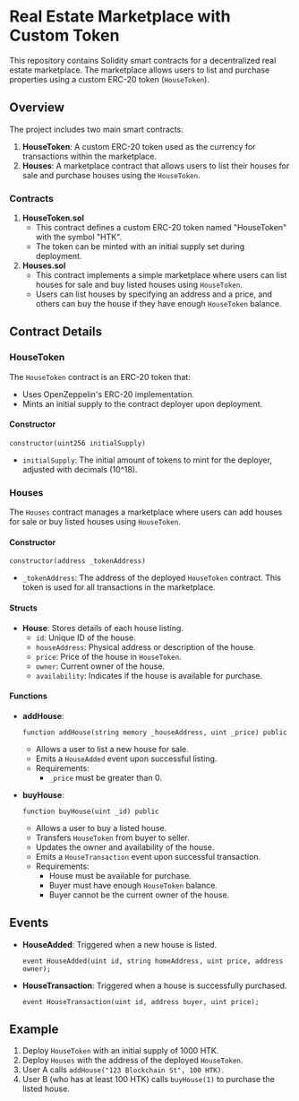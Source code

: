 # Real Estate Marketplace with Custom Token

This repository contains Solidity smart contracts for a decentralized real estate marketplace. The marketplace allows users to list and purchase properties using a custom ERC-20 token (`HouseToken`).

## Overview

The project includes two main smart contracts:

1. **HouseToken**: A custom ERC-20 token used as the currency for transactions within the marketplace.
2. **Houses**: A marketplace contract that allows users to list their houses for sale and purchase houses using the `HouseToken`.

### Contracts

1. **HouseToken.sol**
   - This contract defines a custom ERC-20 token named "HouseToken" with the symbol "HTK".
   - The token can be minted with an initial supply set during deployment.
2. **Houses.sol**
   - This contract implements a simple marketplace where users can list houses for sale and buy listed houses using `HouseToken`.
   - Users can list houses by specifying an address and a price, and others can buy the house if they have enough `HouseToken` balance.

## Contract Details

### HouseToken

The `HouseToken` contract is an ERC-20 token that:

- Uses OpenZeppelin's ERC-20 implementation.
- Mints an initial supply to the contract deployer upon deployment.

#### Constructor

```solidity
constructor(uint256 initialSupply)
```

- `initialSupply`: The initial amount of tokens to mint for the deployer, adjusted with decimals (10^18).

### Houses

The `Houses` contract manages a marketplace where users can add houses for sale or buy listed houses using `HouseToken`.

#### Constructor

```solidity
constructor(address _tokenAddress)
```

- `_tokenAddress`: The address of the deployed `HouseToken` contract. This token is used for all transactions in the marketplace.

#### Structs

- **House**: Stores details of each house listing.
  - `id`: Unique ID of the house.
  - `houseAddress`: Physical address or description of the house.
  - `price`: Price of the house in `HouseToken`.
  - `owner`: Current owner of the house.
  - `availability`: Indicates if the house is available for purchase.

#### Functions

- **addHouse**:

  ```solidity
  function addHouse(string memory _houseAddress, uint _price) public
  ```

  - Allows a user to list a new house for sale.
  - Emits a `HouseAdded` event upon successful listing.
  - Requirements:
    - `_price` must be greater than 0.

- **buyHouse**:
  ```solidity
  function buyHouse(uint _id) public
  ```
  - Allows a user to buy a listed house.
  - Transfers `HouseToken` from buyer to seller.
  - Updates the owner and availability of the house.
  - Emits a `HouseTransaction` event upon successful transaction.
  - Requirements:
    - House must be available for purchase.
    - Buyer must have enough `HouseToken` balance.
    - Buyer cannot be the current owner of the house.

## Events

- **HouseAdded**: Triggered when a new house is listed.

  ```solidity
  event HouseAdded(uint id, string homeAddress, uint price, address owner);
  ```

- **HouseTransaction**: Triggered when a house is successfully purchased.
  ```solidity
  event HouseTransaction(uint id, address buyer, uint price);
  ```

## Example

1. Deploy `HouseToken` with an initial supply of 1000 HTK.
2. Deploy `Houses` with the address of the deployed `HouseToken`.
3. User A calls `addHouse("123 Blockchain St", 100 HTK)`.
4. User B (who has at least 100 HTK) calls `buyHouse(1)` to purchase the listed house.
